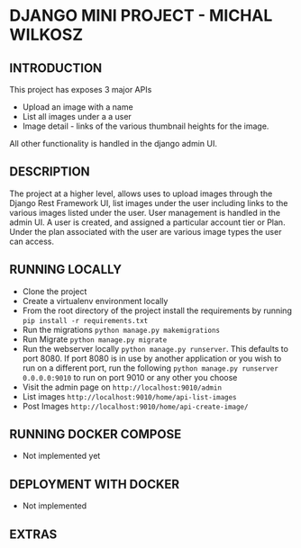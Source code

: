 # DJANGO MINI PROJECT - MICHAL WILKOSZ

## INTRODUCTION 
This project has exposes 3 major APIs

* Upload an image with a name
* List all images under a a user 
* Image detail - links of the various thumbnail heights for the image.

All other functionality is handled in the django admin UI. 


## DESCRIPTION 
The project at a higher level, allows uses to upload images through the Django Rest Framework UI, list images under the user including links to the various images listed under the user. 
User management is handled in the admin UI. A user is created, and assigned a particular account tier or Plan. Under the plan associated with the user are various image types the user can access. 

## RUNNING LOCALLY 
* Clone the project 
* Create a virtualenv environment locally 
* From the root directory of the project install the requirements by running `pip install -r requirements.txt`
* Run the migrations `python manage.py makemigrations` 
* Run Migrate `python manage.py migrate` 
* Run the webserver locally `python manage.py runserver`. This defaults to port 8080. If port 8080 is in use by another application or you wish to run on a different port, run the following `python manage.py runserver 0.0.0.0:9010` to run on port 9010 or any other you choose
* Visit the admin page on `http://localhost:9010/admin`
* List images `http://localhost:9010/home/api-list-images`
* Post Images `http://localhost:9010/home/api-create-image/`

## RUNNING DOCKER COMPOSE 
* Not implemented yet

## DEPLOYMENT WITH DOCKER
* Not implemented

## EXTRAS
